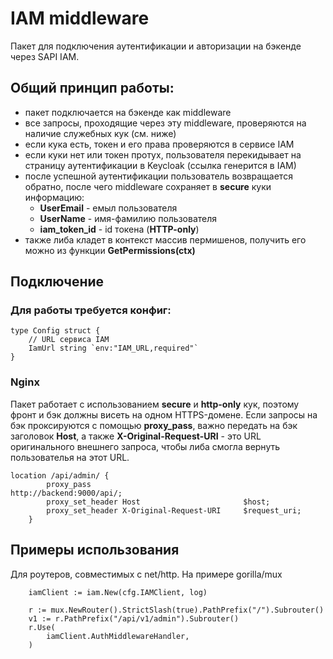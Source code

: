 # IAM middleware

Пакет для подключения аутентификации и авторизации на бэкенде через SAPI IAM.

## Общий принцип работы:
* пакет подключается на бэкенде как middleware
* все запросы, проходящие через эту middleware, проверяются на наличие служебных кук (см. ниже)
* если кука есть, токен и его права проверяются в сервисе IAM
* если куки нет или токен протух, пользователя перекидывает на страницу аутентификации в Keycloak (ссылка генерится в IAM)
* после успешной аутентификации пользователь возвращается обратно, после чего middleware сохраняет в **secure** куки информацию:
  * **UserEmail** - емыл пользователя
  * **UserName** - имя-фамилию пользователя
  * **iam_token_id** - id токена (**HTTP-only**)
* также либа кладет в контекст массив пермишенов, получить его можно из функции **GetPermissions(ctx)**

## Подключение

### Для работы требуется конфиг:

````
type Config struct {
	// URL сервиса IAM
	IamUrl string `env:"IAM_URL,required"`
}
````

### Nginx

Пакет работает с использованием **secure** и **http-only** кук, поэтому фронт и бэк должны висеть на одном HTTPS-домене.
Если запросы на бэк проксируются с помощью **proxy_pass**, важно передать на бэк заголовок **Host**, а также **X-Original-Request-URI** - это
URL оригинального внешнего запроса, чтобы либа смогла вернуть пользователья на этот URL.

````nginx configuration
location /api/admin/ {
        proxy_pass                                  http://backend:9000/api/;
        proxy_set_header Host                       $host;
        proxy_set_header X-Original-Request-URI     $request_uri;
    }
````

## Примеры использования

Для роутеров, совместимых с net/http. На примере gorilla/mux

````
	iamClient := iam.New(cfg.IAMClient, log)
    
	r := mux.NewRouter().StrictSlash(true).PathPrefix("/").Subrouter()
	v1 := r.PathPrefix("/api/v1/admin").Subrouter()
	r.Use(
	    iamClient.AuthMiddlewareHandler,
	)
````
